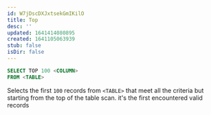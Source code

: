 ```yaml
---
id: W7jDscDXJxtsekGmIKilO
title: Top
desc: ''
updated: 1641414080895
created: 1641105063939
stub: false
isDir: false
---
```


```sql
SELECT TOP 100 <COLUMN>
FROM <TABLE>
```

Selects the first `100` records from `<TABLE>` that meet all the criteria but starting from the top of the table scan. it's the first encountered valid records
